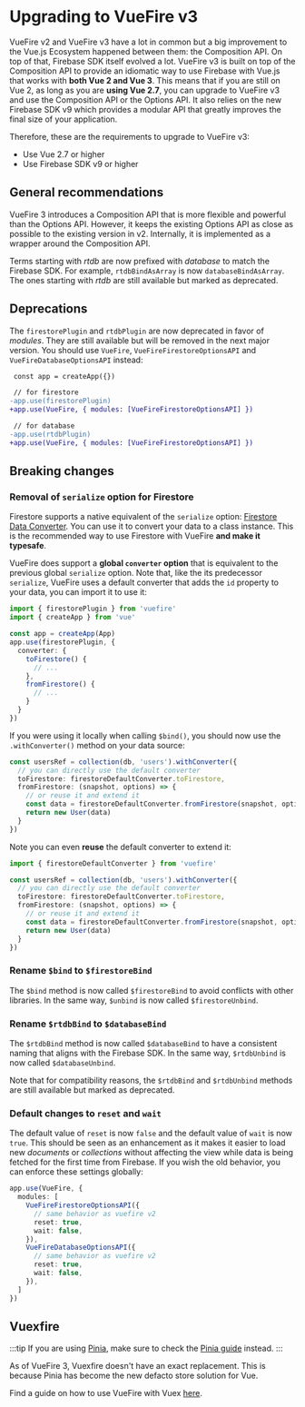 # Upgrading to VueFire v3

VueFire v2 and VueFire v3 have a lot in common but a big improvement to the Vue.js Ecosystem happened between them: the Composition API. On top of that, Firebase SDK itself evolved a lot. VueFire v3 is built on top of the Composition API to provide an idiomatic way to use Firebase with Vue.js that works with **both Vue 2 and Vue 3**. This means that if you are still on Vue 2, as long as you are **using Vue 2.7**, you can upgrade to VueFire v3 and use the Composition API or the Options API. It also relies on the new Firebase SDK v9 which provides a modular API that greatly improves the final size of your application.

Therefore, these are the requirements to upgrade to VueFire v3:

- Use Vue 2.7 or higher
- Use Firebase SDK v9 or higher

## General recommendations

VueFire 3 introduces a Composition API that is more flexible and powerful than the Options API. However, it keeps the existing Options API as close as possible to the existing version in v2. Internally, it is implemented as a wrapper around the Composition API.

Terms starting with _rtdb_ are now prefixed with _database_ to match the Firebase SDK. For example, `rtdbBindAsArray` is now `databaseBindAsArray`. The ones starting with _rtdb_ are still available but marked as deprecated.

## Deprecations

The `firestorePlugin` and `rtdbPlugin` are now deprecated in favor of _modules_. They are still available but will be removed in the next major version. You should use `VueFire`, `VueFireFirestoreOptionsAPI` and `VueFireDatabaseOptionsAPI` instead:

```diff
 const app = createApp({})

 // for firestore
-app.use(firestorePlugin)
+app.use(VueFire, { modules: [VueFireFirestoreOptionsAPI] })

 // for database
-app.use(rtdbPlugin)
+app.use(VueFire, { modules: [VueFireFirestoreOptionsAPI] })
````

## Breaking changes

### Removal of `serialize` option for Firestore

Firestore supports a native equivalent of the `serialize` option: [Firestore Data Converter](https://firebase.google.com/docs/firestore/query-data/get-data#custom_objects). You can use it to convert your data to a class instance. This is the recommended way to use Firestore with VueFire **and make it typesafe**.

VueFire does support a **global `converter` option** that is equivalent to the previous global `serialize` option. Note that, like the its predecessor `serialize`, VueFire uses a default converter that adds the `id` property to your data, you can import it to use it:

```ts
import { firestorePlugin } from 'vuefire'
import { createApp } from 'vue'

const app = createApp(App)
app.use(firestorePlugin, {
  converter: {
    toFirestore() {
      // ...
    },
    fromFirestore() {
      // ...
    }
  }
})
```

If you were using it locally when calling `$bind()`, you should now use the `.withConverter()` method on your data source:

```ts
const usersRef = collection(db, 'users').withConverter({
  // you can directly use the default converter
  toFirestore: firestoreDefaultConverter.toFirestore,
  fromFirestore: (snapshot, options) => {
    // or reuse it and extend it
    const data = firestoreDefaultConverter.fromFirestore(snapshot, options)
    return new User(data)
  }
})
```

Note you can even **reuse** the default converter to extend it:

```ts
import { firestoreDefaultConverter } from 'vuefire'

const usersRef = collection(db, 'users').withConverter({
  // you can directly use the default converter
  toFirestore: firestoreDefaultConverter.toFirestore,
  fromFirestore: (snapshot, options) => {
    // or reuse it and extend it
    const data = firestoreDefaultConverter.fromFirestore(snapshot, options)
    return new User(data)
  }
})
```

### Rename `$bind` to `$firestoreBind`

The `$bind` method is now called `$firestoreBind` to avoid conflicts with other libraries. In the same way, `$unbind` is now called `$firestoreUnbind`.

### Rename `$rtdbBind` to `$databaseBind`

The `$rtdbBind` method is now called `$databaseBind` to have a consistent naming that aligns with the Firebase SDK. In the same way, `$rtdbUnbind` is now called `$databaseUnbind`.

Note that for compatibility reasons, the `$rtdbBind` and `$rtdbUnbind` methods are still available but marked as deprecated.

### Default changes to `reset` and `wait`

The default value of `reset` is now `false` and the default value of `wait` is now `true`. This should be seen as an enhancement as it makes it easier to load new _documents_ or _collections_ without affecting the view while data is being fetched for the first time from Firebase. If you wish the old behavior, you can enforce these settings globally:

```ts
app.use(VueFire, {
  modules: [
    VueFireFirestoreOptionsAPI({
      // same behavior as vuefire v2
      reset: true,
      wait: false,
    }),
    VueFireDatabaseOptionsAPI({
      // same behavior as vuefire v2
      reset: true,
      wait: false,
    }),
  ]
})
```

## Vuexfire

:::tip
If you are using [Pinia](https://pinia.vuejs.org/), make sure to check the [Pinia guide](./subscriptions-external.md#pinia) instead.
:::

As of VueFire 3, Vuexfire doesn't have an exact replacement. This is because Pinia has become the new defacto store solution for Vue.

Find a guide on how to use VueFire with Vuex [here](./vuex.md).
